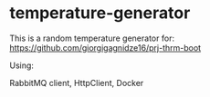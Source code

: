 # temperature-generator

This is a random temperature generator for: https://github.com/giorgigagnidze16/prj-thrm-boot

Using: 

RabbitMQ client, HttpClient, Docker
